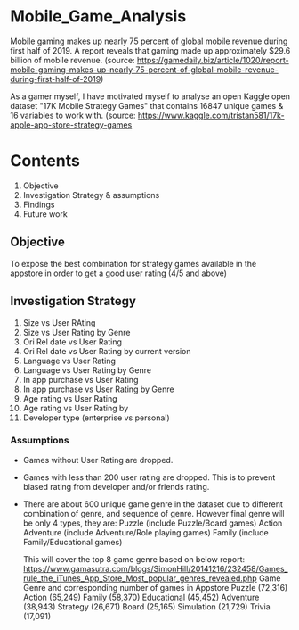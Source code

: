# Mobile_Game_Analysis
Mobile gaming makes up nearly 75 percent of global mobile revenue during first half of 2019. A report reveals that gaming made up approximately $29.6 billion of mobile revenue. (source: https://gamedaily.biz/article/1020/report-mobile-gaming-makes-up-nearly-75-percent-of-global-mobile-revenue-during-first-half-of-2019)

As a gamer myself, I have motivated myself to analyse an open Kaggle open dataset "17K Mobile Strategy Games" that contains 16847 unique games & 16 variables to work with. (source: https://www.kaggle.com/tristan581/17k-apple-app-store-strategy-games

# Contents
1. Objective
2. Investigation Strategy & assumptions
3. Findings
4. Future work


## Objective
To expose the best combination for strategy games available in the appstore in order to get a good user rating (4/5 and above)

## Investigation Strategy
1. Size vs User RAting
2. Size vs User Rating by Genre
3. Ori Rel date vs User Rating
4. Ori Rel date vs User Rating by current version
5. Language vs User Rating
6. Language vs User Rating by Genre
7. In app purchase vs User Rating
8. In app purchase vs User Rating by Genre
9. Age rating vs User Rating
10. Age rating vs User Rating by 
11. Developer type (enterprise vs personal)

### Assumptions
- Games without User Rating are dropped.
- Games with less than 200 user rating are dropped. This is to prevent biased rating from developer and/or friends rating.
- There are about 600 unique game genre in the dataset due to different combination of genre, and sequence of genre. 
  However final genre will be only 4 types, they are:
  Puzzle (include Puzzle/Board games)
  Action 
  Adventure (include Adventure/Role playing games)
  Family (include Family/Educational games)
  
  This will cover the top 8 game genre based on below report:
  https://www.gamasutra.com/blogs/SimonHill/20141216/232458/Games_rule_the_iTunes_App_Store_Most_popular_genres_revealed.php
Game Genre and corresponding number of games in Appstore 
Puzzle (72,316)
Action (65,249)
Family (58,370)
Educational (45,452)
Adventure (38,943)
Strategy (26,671)
Board (25,165)
Simulation (21,729)
Trivia (17,091)



